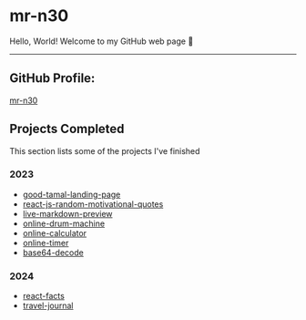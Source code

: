 # mr-n30
Hello, World! Welcome to my GitHub web page 🚀

---

## GitHub Profile:
[mr-n30](https://github.com/mr-n30)

## Projects Completed
This section lists some of the projects I've finished

### 2023
- [good-tamal-landing-page](https://mr-n30.github.io/good-tamal-landing-page/)
- [react-js-random-motivational-quotes](https://mr-n30.github.io/react-js-random-motivational-quotes/)
- [live-markdown-preview](https://mr-n30.github.io/live-markdown-preview/)
- [online-drum-machine](https://mr-n30.github.io/online-drum-machine/)
- [online-calculator](https://mr-n30.github.io/online-calculator/)
- [online-timer](https://mr-n30.github.io/online-timer/)
- [base64-decode](https://mr-n30.github.io/base64-decode/)

### 2024
- [react-facts](https://mr-n30.github.io/react-facts/)
- [travel-journal](https://mr-n30.github.io/travel-journal/)
